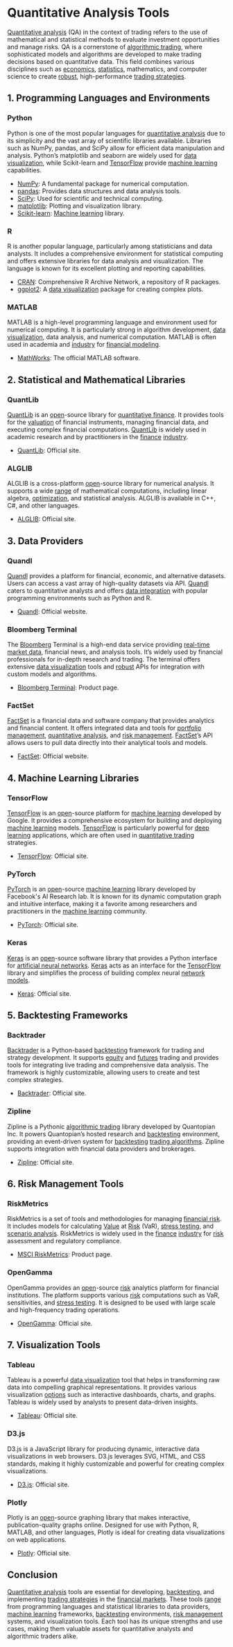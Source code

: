 # Quantitative Analysis Tools

[Quantitative analysis](../q/quantitative_analysis.md) (QA) in the context of trading refers to the use of mathematical and statistical methods to evaluate investment opportunities and manage risks. QA is a cornerstone of [algorithmic trading](../a/algorithmic_trading.md), where sophisticated models and algorithms are developed to make trading decisions based on quantitative data. This field combines various disciplines such as [economics](../e/economics.md), [statistics](../s/statistics.md), mathematics, and computer science to create [robust](../r/robust.md), high-performance [trading strategies](../t/trading_strategies.md).

## 1. Programming Languages and Environments

### Python

Python is one of the most popular languages for [quantitative analysis](../q/quantitative_analysis.md) due to its simplicity and the vast array of scientific libraries available. Libraries such as NumPy, pandas, and SciPy allow for efficient data manipulation and analysis. Python’s matplotlib and seaborn are widely used for [data visualization](../d/data_visualization.md), while Scikit-learn and [TensorFlow](../t/tensorflow.md) provide [machine learning](../m/machine_learning.md) capabilities.

- [NumPy](https://numpy.org/): A fundamental package for numerical computation.
- [pandas](https://pandas.pydata.org/): Provides data structures and data analysis tools.
- [SciPy](https://scipy.org/): Used for scientific and technical computing.
- [matplotlib](https://matplotlib.org/): Plotting and visualization library.
- [Scikit-learn](https://scikit-learn.org/stable/): [Machine learning](../m/machine_learning.md) library.

### R

R is another popular language, particularly among statisticians and data analysts. It includes a comprehensive environment for statistical computing and offers extensive libraries for data analysis and visualization. The language is known for its excellent plotting and reporting capabilities.

- [CRAN](https://cran.r-project.org/): Comprehensive R Archive Network, a repository of R packages.
- [ggplot2](https://ggplot2.tidyverse.org/): A [data visualization](../d/data_visualization.md) package for creating complex plots.

### MATLAB

MATLAB is a high-level programming language and environment used for numerical computing. It is particularly strong in algorithm development, [data visualization](../d/data_visualization.md), data analysis, and numerical computation. MATLAB is often used in academia and [industry](../i/industry.md) for [financial modeling](../f/financial_modeling.md).

- [MathWorks](https://www.mathworks.com/products/matlab.html): The official MATLAB software.

## 2. Statistical and Mathematical Libraries

### QuantLib

[QuantLib](../q/quantlib.md) is an [open](../o/open.md)-source library for [quantitative finance](../q/quantitative_finance.md). It provides tools for the [valuation](../v/valuation.md) of financial instruments, managing financial data, and executing complex financial computations. [QuantLib](../q/quantlib.md) is widely used in academic research and by practitioners in the [finance](../f/finance.md) [industry](../i/industry.md).

- [QuantLib](https://www.quantlib.org/): Official site.

### ALGLIB

ALGLIB is a cross-platform [open](../o/open.md)-source library for numerical analysis. It supports a wide [range](../r/range.md) of mathematical computations, including linear algebra, [optimization](../o/optimization.md), and statistical analysis. ALGLIB is available in C++, C#, and other languages.

- [ALGLIB](http://www.alglib.net/): Official site.

## 3. Data Providers

### Quandl

[Quandl](../q/quandl.md) provides a platform for financial, economic, and alternative datasets. Users can access a vast array of high-quality datasets via API. [Quandl](../q/quandl.md) caters to quantitative analysts and offers [data integration](../d/data_integration.md) with popular programming environments such as Python and R.

- [Quandl](https://www.quandl.com/): Official website.

### Bloomberg Terminal

The [Bloomberg](../b/bloomberg.md) Terminal is a high-end data service providing [real-time market data](../r/real-time_market_data.md), financial news, and analysis tools. It’s widely used by financial professionals for in-depth research and trading. The terminal offers extensive [data visualization](../d/data_visualization.md) tools and [robust](../r/robust.md) APIs for integration with custom models and algorithms.

- [Bloomberg Terminal](https://www.bloomberg.com/professional/solution/bloomberg-terminal/): Product page.

### FactSet

[FactSet](../f/factset.md) is a financial data and software company that provides analytics and financial content. It offers integrated data and tools for [portfolio management](../p/portfolio_management.md), [quantitative analysis](../q/quantitative_analysis.md), and [risk management](../r/risk_management.md). [FactSet](../f/factset.md)’s API allows users to pull data directly into their analytical tools and models.

- [FactSet](https://www.factset.com/): Official website.

## 4. Machine Learning Libraries

### TensorFlow

[TensorFlow](../t/tensorflow.md) is an [open](../o/open.md)-source platform for [machine learning](../m/machine_learning.md) developed by Google. It provides a comprehensive ecosystem for building and deploying [machine learning](../m/machine_learning.md) models. [TensorFlow](../t/tensorflow.md) is particularly powerful for [deep learning](../d/deep_learning.md) applications, which are often used in [quantitative trading](../q/quantitative_trading.md) strategies.

- [TensorFlow](https://www.tensorflow.org/): Official site.

### PyTorch

[PyTorch](../p/pytorch.md) is an [open](../o/open.md)-source [machine learning](../m/machine_learning.md) library developed by Facebook's AI Research lab. It is known for its dynamic computation graph and intuitive interface, making it a favorite among researchers and practitioners in the [machine learning](../m/machine_learning.md) community.

- [PyTorch](https://pytorch.org/): Official site.

### Keras

[Keras](../k/keras.md) is an [open](../o/open.md)-source software library that provides a Python interface for [artificial neural networks](../a/artificial_neural_networks.md). [Keras](../k/keras.md) acts as an interface for the [TensorFlow](../t/tensorflow.md) library and simplifies the process of building complex neural [network models](../n/network_models_in_trading.md).

- [Keras](https://keras.io/): Official site.

## 5. Backtesting Frameworks

### Backtrader

[Backtrader](../b/backtrader.md) is a Python-based [backtesting](../b/backtesting.md) framework for trading and strategy development. It supports [equity](../e/equity.md) and [futures](../f/futures.md) trading and provides tools for integrating live trading and comprehensive data analysis. The framework is highly customizable, allowing users to create and test complex strategies.

- [Backtrader](https://www.backtrader.com/): Official site.

### Zipline

Zipline is a Pythonic [algorithmic trading](../a/algorithmic_trading.md) library developed by Quantopian Inc. It powers Quantopian’s hosted research and [backtesting](../b/backtesting.md) environment, providing an event-driven system for [backtesting](../b/backtesting.md) [trading algorithms](../t/trading_algorithms.md). Zipline supports integration with financial data providers and brokerages.

- [Zipline](https://www.zipline.io/): Official site.

## 6. Risk Management Tools

### RiskMetrics

RiskMetrics is a set of tools and methodologies for managing [financial risk](../f/financial_risk.md). It includes models for calculating [Value](../v/value.md) at [Risk](../r/risk.md) (VaR), [stress testing](../s/stress_testing_in_trading.md), and [scenario analysis](../s/scenario_analysis.md). RiskMetrics is widely used in the [finance](../f/finance.md) [industry](../i/industry.md) for [risk](../r/risk.md) assessment and regulatory compliance.

- [MSCI RiskMetrics](https://www.msci.com/riskmetrics): Product page.

### OpenGamma

OpenGamma provides an [open](../o/open.md)-source [risk](../r/risk.md) analytics platform for financial institutions. The platform supports various [risk](../r/risk.md) computations such as VaR, sensitivities, and [stress testing](../s/stress_testing_in_trading.md). It is designed to be used with large scale and high-frequency trading operations.

- [OpenGamma](https://opengamma.com/): Official site.

## 7. Visualization Tools

### Tableau

Tableau is a powerful [data visualization](../d/data_visualization.md) tool that helps in transforming raw data into compelling graphical representations. It provides various visualization [options](../o/options.md) such as interactive dashboards, charts, and graphs. Tableau is widely used by analysts to present data-driven insights.

- [Tableau](https://www.tableau.com/): Official site.

### D3.js

D3.js is a JavaScript library for producing dynamic, interactive data visualizations in web browsers. D3.js leverages SVG, HTML, and CSS standards, making it highly customizable and powerful for creating complex visualizations.

- [D3.js](https://d3js.org/): Official site.

### Plotly

Plotly is an [open](../o/open.md)-source graphing library that makes interactive, publication-quality graphs online. Designed for use with Python, R, MATLAB, and other languages, Plotly is ideal for creating data visualizations on web applications.

- [Plotly](https://plotly.com/): Official site.

## Conclusion

[Quantitative analysis](../q/quantitative_analysis.md) tools are essential for developing, [backtesting](../b/backtesting.md), and implementing [trading strategies](../t/trading_strategies.md) in the [financial markets](../f/financial_market.md). These tools [range](../r/range.md) from programming languages and statistical libraries to data providers, [machine learning](../m/machine_learning.md) frameworks, [backtesting](../b/backtesting.md) environments, [risk management](../r/risk_management.md) systems, and visualization tools. Each tool has its unique strengths and use cases, making them valuable assets for quantitative analysts and algorithmic traders alike.
